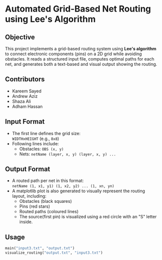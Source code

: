 # Automated Grid-Based Net Routing using Lee's Algorithm

## Objective
This project implements a grid-based routing system using **Lee's algorithm** to connect electronic components (pins) on a 2D grid while avoiding obstacles. It reads a structured input file, computes optimal paths for each net, and generates both a text-based and visual output showing the routing.

## Contributors
- Kareem Sayed  
- Andrew Aziz  
- Shaza Ali  
- Adham Hassan  

## Input Format
- The first line defines the grid size:  
  `WIDTHxHEIGHT` (e.g., `8x8`)
- Following lines include:
  - Obstacles: `OBS (x, y)`
  - Nets: `netName (layer, x, y) (layer, x, y) ...`

## Output Format 
- A routed path per net in this format:  
  `netName (1, x1, y1) (1, x2, y2) ... (1, xn, yn)`
- A matplotlib plot is also generated to visually represent the routing layout, including:
  - Obstacles (black squares)
  - Pins (red stars)
  - Routed paths (coloured lines)
  - The source(first pin) is visualized using a red circle with an "S" letter inside. 

## Usage
```python
main("input3.txt", "output.txt")
visualize_routing("output.txt", "input3.txt")
